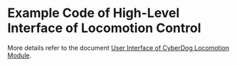 # Example Code of High-Level Interface of Locomotion Control
More details refer to the document [User Interface of CyberDog Locomotion Module](https://miroboticslab.github.io/blogs/#/en/cyberdog_loco_en).